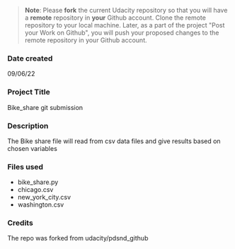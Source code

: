 >**Note**: Please **fork** the current Udacity repository so that you will have a **remote** repository in **your** Github account. Clone the remote repository to your local machine. Later, as a part of the project "Post your Work on Github", you will push your proposed changes to the remote repository in your Github account.

### Date created
09/06/22

### Project Title
Bike_share git submission

### Description
The Bike share file will read from csv data files and give results based on chosen variables

### Files used
- bike_share.py
- chicago.csv
- new_york_city.csv
- washington.csv


### Credits
The repo was forked from udacity/pdsnd_github

